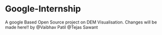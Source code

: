# Google-Internship
A google Based Open Source project on DEM Visualisation.
Changes will be made here!! by @Vaibhav Patil @Tejas Sawant
